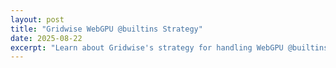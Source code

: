 ```yaml
---
layout: post
title: "Gridwise WebGPU @builtins Strategy"
date: 2025-08-22
excerpt: "Learn about Gridwise's strategy for handling WebGPU @builtins and shader optimization techniques."
---
```


